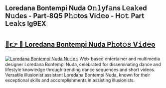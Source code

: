 ## Loredana Bontempi Nuda O𝚗𝚕yf𝚊ns L𝚎a𝚔ed N𝚞𝚍es - Part-8Q5 P𝚑𝚘tos Vi𝚍𝚎o - H𝚘𝚝 Part L𝚎a𝚔s lg9EX

# <h2><a href="http://kf5vwuw.oniu.top/?m=Loredana+Bontempi+Nuda">🔗👉 🔴 Loredana Bontempi Nuda P𝚑ot𝚘𝚜 V𝚒d𝚎o</a></h2>

[![Loredana Bontempi Nuda Nu𝚍e𝚜](https://i.imgur.com/0qMVB7G.gif)](http://kf5vwuw.oniu.top/?m=Loredana+Bontempi+Nuda)
Web-based entertainer and multimedia designer Loredana Bontempi Nuda, celebrated for disseminating dance and lifestyle knowledge through trending dance sequences and short videos. Versatile illusionist assistant Loredana Bontempi Nuda, known for their exceptional skills and accomplishments in assisting illusionists.  
